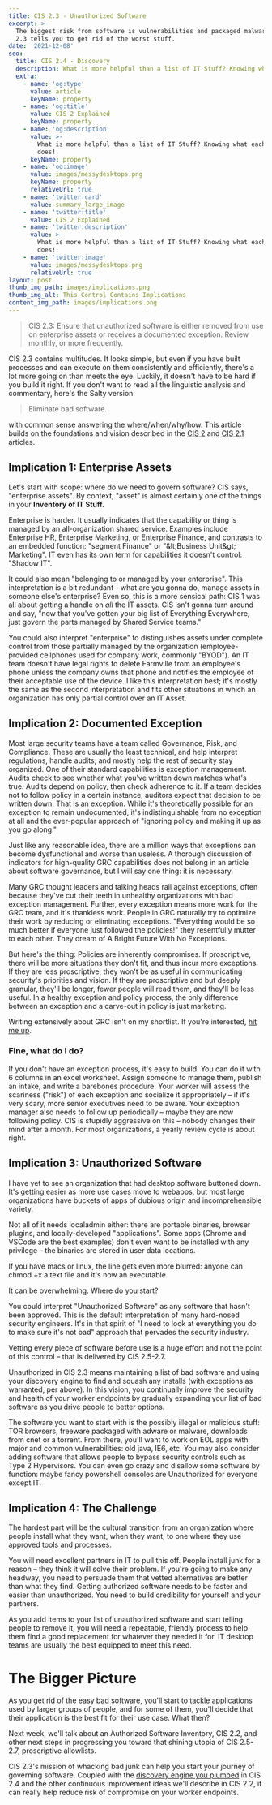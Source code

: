 ```yaml
---
title: CIS 2.3 - Unauthorized Software
excerpt: >-
  The biggest risk from software is vulnerabilities and packaged malware. CIS
  2.3 tells you to get rid of the worst stuff.  
date: '2021-12-08'
seo:
  title: CIS 2.4 - Discovery
  description: What is more helpful than a list of IT Stuff? Knowing what each thing does!
  extra:
    - name: 'og:type'
      value: article
      keyName: property
    - name: 'og:title'
      value: CIS 2 Explained
      keyName: property
    - name: 'og:description'
      value: >-
        What is more helpful than a list of IT Stuff? Knowing what each thing
        does!
      keyName: property
    - name: 'og:image'
      value: images/messydesktops.png
      keyName: property
      relativeUrl: true
    - name: 'twitter:card'
      value: summary_large_image
    - name: 'twitter:title'
      value: CIS 2 Explained
    - name: 'twitter:description'
      value: >-
        What is more helpful than a list of IT Stuff? Knowing what each thing
        does!
    - name: 'twitter:image'
      value: images/messydesktops.png
      relativeUrl: true
layout: post
thumb_img_path: images/implications.png
thumb_img_alt: This Control Contains Implications
content_img_path: images/implications.png
---
```

> CIS 2.3: Ensure that unauthorized software is either removed from use on enterprise assets or receives a documented exception. Review monthly, or more frequently.

CIS 2.3 contains multitudes. It looks simple, but even if you have built processes and can execute on them consistently and efficiently, there's a lot more going on than meets the eye. Luckily, it doesn't have to be hard if you build it right. If you don't want to read all the linguistic analysis and commentary, here's the Salty version:

> Eliminate bad software.

with common sense answering the where/when/why/how.  This article builds on the foundations and vision described in the [CIS 2](/posts/cis2) and [CIS 2.1](/posts/cis\_2.1) articles.

## Implication 1: Enterprise Assets

Let's start with scope: where do we need to govern software? CIS says, "enterprise assets". By context, "asset" is almost certainly one of the things in your **Inventory of IT Stuff.**

Enterprise is harder. It usually indicates that the capability or thing is managed by an all-organization shared service. Examples include Enterprise HR, Enterprise Marketing, or Enterprise Finance, and contrasts to an embedded function: "segment Finance" or "\&lt;Business Unit\&gt; Marketing". IT even has its own term for capabilities it doesn't control: "Shadow IT".

It could also mean "belonging to or managed by your enterprise". This interpretation is a bit redundant - what are you gonna do, manage assets in someone else's enterprise? Even so, this is a more sensical path: CIS 1 was all about getting a handle on *all* the IT assets. CIS isn't gonna turn around and say, "now that you've gotten your big list of Everything Everywhere, just govern the parts managed by Shared Service teams."

You could also interpret "enterprise" to distinguishes assets under complete control from those partially managed by the organization (employee-provided cellphones used for company work, commonly "BYOD"). An IT team doesn't have legal rights to delete Farmville from an employee's phone unless the company owns that phone and notifies the employee of their acceptable use of the device. I like this interpretation best; it's mostly the same as the second interpretation and fits other situations in which an organization has only partial control over an IT Asset.

## Implication 2: Documented Exception

Most large security teams have a team called Governance, Risk, and Compliance. These are usually the least technical, and help interpret regulations, handle audits, and mostly help the rest of security stay organized. One of their standard capabilities is exception management. Audits check to see whether what you've written down matches what's true. Audits depend on policy, then check adherence to it. If a team decides not to follow policy in a certain instance, auditors expect that decision to be written down. That is an exception. While it's theoretically possible for an exception to remain undocumented, it's indistinguishable from no exception at all and the ever-popular approach of "ignoring policy and making it up as you go along."

Just like any reasonable idea, there are a million ways that exceptions can become dysfunctional and worse than useless. A thorough discussion of indicators for high-quality GRC capabilities does not belong in an article about software governance, but I will say one thing: it is necessary.

Many GRC thought leaders and talking heads rail against exceptions, often because they've cut their teeth in unhealthy organizations with bad exception management. Further, every exception means more work for the GRC team, and it's thankless work. People in GRC naturally try to optimize their work by reducing or eliminating exceptions. "Everything would be so much better if everyone just followed the policies!" they resentfully mutter to each other. They dream of A Bright Future With No Exceptions.

But here's the thing: Policies are inherently compromises. If proscriptive, there will be more situations they don't fit, and thus incur more exceptions. If they are less proscriptive, they won't be as useful in communicating security's priorities and vision. If they are proscriptive and but deeply granular, they'll be longer, fewer people will read them, and they'll be less useful. In a healthy exception and policy process, the only difference between an exception and a carve-out in policy is just marketing.

Writing extensively about GRC isn't on my shortlist. If you're interested, [hit me up](/contact).

### Fine, what do I do?

If you don't have an exception process, it's easy to build. You can do it with 6 columns in an excel worksheet. Assign someone to manage them, publish an intake, and write a barebones procedure. Your worker will assess the scariness ("risk") of each exception and socialize it appropriately – if it's very scary, more senior executives need to be aware. Your exception manager also needs to follow up periodically – maybe they are now following policy. CIS is stupidly aggressive on this – nobody changes their mind after a month.  For most organizations, a yearly review cycle is about right.

## Implication 3: Unauthorized Software

I have yet to see an organization that had desktop software buttoned down. It's getting easier as more use cases move to webapps, but most large organizations have buckets of apps of dubious origin and incomprehensible variety.

Not all of it needs localadmin either: there are portable binaries, browser plugins, and locally-developed "applications". Some apps (Chrome and VSCode are the best examples) don't even want to be installed with any privilege – the binaries are stored in user data locations.

If you have macs or linux, the line gets even more blurred: anyone can chmod +x a text file and it's now an executable.

It can be overwhelming. Where do you start?

You could interpret "Unauthorized Software" as any software that hasn't been approved. This is the default interpretation of many hard-nosed security engineers. It's in that spirit of "I need to look at everything you do to make sure it's not bad" approach that pervades the security industry.

Vetting every piece of software before use is a huge effort and not the point of this control – that is delivered by CIS 2.5-2.7.

Unauthorized in CIS 2.3 means maintaining a list of bad software and using your discovery engine to find and squash any installs (with exceptions as warranted, per above). In this vision, you continually improve the security and health of your worker endpoints by gradually expanding your list of bad software as you drive people to better options.

The software you want to start with is the possibly illegal or malicious stuff: TOR browsers, freeware packaged with adware or malware, downloads from cnet or a torrent. From there, you'll want to work on EOL apps with major and common vulnerabilities: old java, IE6, etc. You may also consider adding software that allows people to bypass security controls such as Type 2 Hypervisors.  You can even go crazy and disallow some software by function: maybe fancy powershell consoles are Unauthorized for everyone except IT.

## Implication 4: The Challenge

The hardest part will be the cultural transition from an organization where people install what they want, when they want, to one where they use approved tools and processes.

You will need excellent partners in IT to pull this off. People install junk for a reason – they think it will solve their problem. If you're going to make any headway, you need to persuade them that vetted alternatives are better than what they find. Getting authorized software needs to be faster and easier than unauthorized. You need to build credibility for yourself and your partners.

As you add items to your list of unauthorized software and start telling people to remove it, you will need a repeatable, friendly process to help them find a good replacement for whatever they needed it for. IT desktop teams are usually the best equipped to meet this need.

# The Bigger Picture

As you get rid of the easy bad software, you'll start to tackle applications used by larger groups of people, and for some of them, you'll decide that their application is the best fit for their use case. What then?

Next week, we'll talk about an Authorized Software Inventory, CIS 2.2, and other next steps in progressing you toward that shining utopia of CIS 2.5-2.7, proscriptive allowlists.

CIS 2.3's mission of whacking bad junk can help you start your journey of governing software. Coupled with the [discovery engine you plumbed](/cis2\_4) in CIS 2.4 and the other continuous improvement ideas we'll describe in CIS 2.2, it can really help reduce risk of compromise on your worker endpoints.
